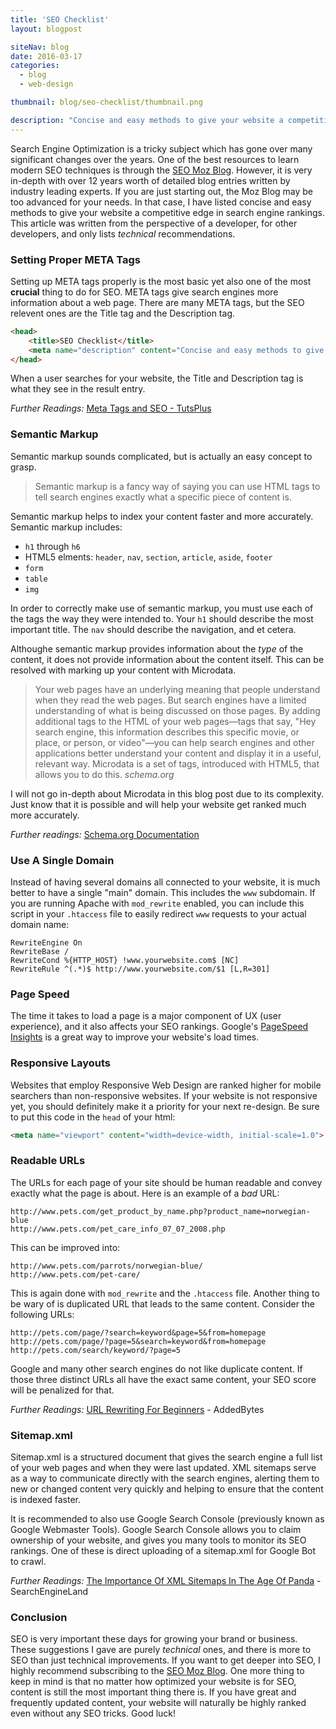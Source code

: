 ```yaml
---
title: 'SEO Checklist'
layout: blogpost

siteNav: blog
date: 2016-03-17
categories:
  - blog
  - web-design

thumbnail: blog/seo-checklist/thumbnail.png

description: "Concise and easy methods to give your website a competitive edge in search engine rankings"
---
```


Search Engine Optimization is a tricky subject which has gone over many significant changes over the years. One of the best resources to learn modern SEO techniques is through the [SEO Moz Blog](https://moz.com/blog). However, it is very in-depth with over 12 years worth of detailed blog entries written by industry leading experts. If you are just starting out, the Moz Blog may be too advanced for your needs. In that case, I have listed concise and easy methods to give your website a competitive edge in search engine rankings. This article was written from the perspective of a developer, for other developers, and only lists *technical* recommendations.

### Setting Proper META Tags ###

Setting up META tags properly is the most basic yet also one of the most **crucial** thing to do for SEO. META tags give search engines more information about a web page. There are many META tags, but the SEO relevent ones are the Title tag and the Description tag.

```html
<head>
    <title>SEO Checklist</title>
    <meta name="description" content="Concise and easy methods to give your website a competitive edge in search engine rankings">
</head>
```

When a user searches for your website, the Title and Description tag is what they see in the result entry.

*Further Readings:* [Meta Tags and SEO - TutsPlus](http://webdesign.tutsplus.com/articles/meta-tags-and-seo--webdesign-9683)

### Semantic Markup ###

Semantic markup sounds complicated, but is actually an easy concept to grasp.

>Semantic markup is a fancy way of saying you can use HTML tags to tell search engines exactly what a specific piece of content is.

Semantic markup helps to index your content faster and more accurately. Semantic markup includes: 

* `h1` through `h6`
* HTML5 elments: `header`, `nav`, `section`, `article`, `aside`, `footer`
* `form`
* `table`
* `img`

In order to correctly make use of semantic markup, you must use each of the tags the way they were intended to. Your `h1` should describe the most important title. The `nav` should describe the navigation, and et cetera. 

Althoughe semantic markup provides information about the *type* of the content, it does not provide information about the content itself. This can be resolved with marking up your content with Microdata.

>Your web pages have an underlying meaning that people understand when they read the web pages. But search engines have a limited understanding of what is being discussed on those pages. By adding additional tags to the HTML of your web pages—tags that say, "Hey search engine, this information describes this specific movie, or place, or person, or video"—you can help search engines and other applications better understand your content and display it in a useful, relevant way. Microdata is a set of tags, introduced with HTML5, that allows you to do this.
><cite>schema.org</cite>

I will not go in-depth about Microdata in this blog post due to its complexity. Just know that it is possible and will help your website get ranked much more accurately.

*Further readings:* [Schema.org Documentation](http://schema.org/docs/gs.html)

### Use A Single Domain ###

Instead of having several domains all connected to your website, it is much better to have a single "main" domain. This includes the `www` subdomain. If you are running Apache with `mod_rewrite` enabled, you can include this script in your `.htaccess` file to easily redirect `www` requests to your actual domain name: 

```
RewriteEngine On
RewriteBase /
RewriteCond %{HTTP_HOST} !www.yourwebsite.com$ [NC]
RewriteRule ^(.*)$ http://www.yourwebsite.com/$1 [L,R=301] 
```

### Page Speed ###

The time it takes to load a page is a major component of UX (user experience), and it also affects your SEO rankings. Google's [PageSpeed Insights](https://developers.google.com/speed/pagespeed/insights/) is a great way to improve your website's load times.

### Responsive Layouts ###

Websites that employ Responsive Web Design are ranked higher for mobile searchers than non-responsive websites. If your website is not responsive yet, you should definitely  make it a priority for your next re-design. Be sure to put this code in the `head` of your html:

```html
<meta name="viewport" content="width=device-width, initial-scale=1.0">
```

### Readable URLs ###

The URLs for each page of your site should be human readable and convey exactly what the page is about. Here is an example of a *bad* URL:

```
http://www.pets.com/get_product_by_name.php?product_name=norwegian-blue
http://www.pets.com/pet_care_info_07_07_2008.php
```

This can be improved into:

```
http://www.pets.com/parrots/norwegian-blue/
http://www.pets.com/pet-care/
```

This is again done with `mod_rewrite` and the `.htaccess` file. Another thing to be wary of is duplicated URL that leads to the same content. Consider the following URLs:

```
http://pets.com/page/?search=keyword&page=5&from=homepage
http://pets.com/page/?page=5&search=keyword&from=homepage
http://pets.com/search/keyword/?page=5
```

Google and many other search engines do not like duplicate content. If those three distinct URLs all have the exact same content, your SEO score will be penalized for that.

*Further Readings:* [URL Rewriting For Beginners](https://www.addedbytes.com/articles/for-beginners/url-rewriting-for-beginners/) - AddedBytes

### Sitemap.xml ###

Sitemap.xml is a structured document that gives the search engine a full list of your web pages and when they were last updated. XML sitemaps serve as a way to communicate directly with the search engines, alerting them to new or changed content very quickly and helping to ensure that the content is indexed faster.

It is recommended to also use Google Search Console (previously known as Google Webmaster Tools). Google Search Console allows you to claim ownership of your website, and gives you many tools to monitor its SEO rankings. One of these is direct uploading of a sitemap.xml for Google Bot to crawl.

*Further Readings:* [The Importance Of XML Sitemaps In The Age Of Panda](http://searchengineland.com/importance-xml-sitemaps-age-panda-214952) - SearchEngineLand

### Conclusion ###

SEO is very important these days for growing your brand or business. These suggestions I gave are purely *technical* ones, and there is more to SEO than just technical improvements. If you want to get deeper into SEO, I highly recommend subscribing to the [SEO Moz Blog](https://moz.com/blog). One more thing to keep in mind is that no matter how optimized your website is for SEO, content is still the most important thing there is. If you have great and frequently updated content, your website will naturally be highly ranked even without any SEO tricks. Good luck!